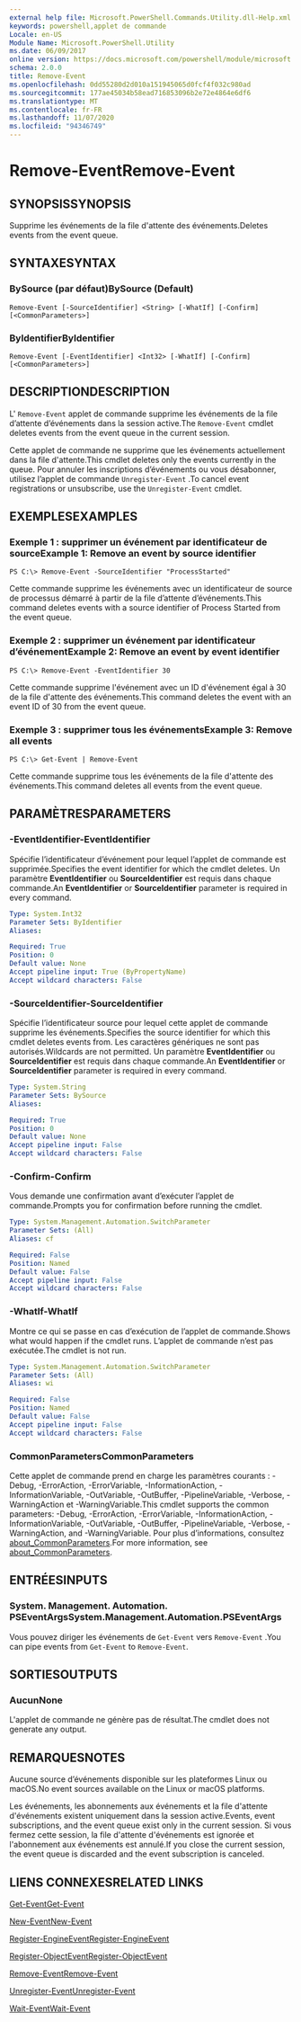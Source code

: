 ```yaml
---
external help file: Microsoft.PowerShell.Commands.Utility.dll-Help.xml
keywords: powershell,applet de commande
Locale: en-US
Module Name: Microsoft.PowerShell.Utility
ms.date: 06/09/2017
online version: https://docs.microsoft.com/powershell/module/microsoft.powershell.utility/remove-event?view=powershell-7&WT.mc_id=ps-gethelp
schema: 2.0.0
title: Remove-Event
ms.openlocfilehash: 0dd55280d2d010a151945065d0fcf4f032c980ad
ms.sourcegitcommit: 177ae45034b58ead716853096b2e72e4864e6df6
ms.translationtype: MT
ms.contentlocale: fr-FR
ms.lasthandoff: 11/07/2020
ms.locfileid: "94346749"
---
```

# <span data-ttu-id="7c03f-103">Remove-Event</span><span class="sxs-lookup"><span data-stu-id="7c03f-103">Remove-Event</span></span>

## <span data-ttu-id="7c03f-104">SYNOPSIS</span><span class="sxs-lookup"><span data-stu-id="7c03f-104">SYNOPSIS</span></span>
<span data-ttu-id="7c03f-105">Supprime les événements de la file d'attente des événements.</span><span class="sxs-lookup"><span data-stu-id="7c03f-105">Deletes events from the event queue.</span></span>

## <span data-ttu-id="7c03f-106">SYNTAXE</span><span class="sxs-lookup"><span data-stu-id="7c03f-106">SYNTAX</span></span>

### <span data-ttu-id="7c03f-107">BySource (par défaut)</span><span class="sxs-lookup"><span data-stu-id="7c03f-107">BySource (Default)</span></span>

```
Remove-Event [-SourceIdentifier] <String> [-WhatIf] [-Confirm] [<CommonParameters>]
```

### <span data-ttu-id="7c03f-108">ByIdentifier</span><span class="sxs-lookup"><span data-stu-id="7c03f-108">ByIdentifier</span></span>

```
Remove-Event [-EventIdentifier] <Int32> [-WhatIf] [-Confirm] [<CommonParameters>]
```

## <span data-ttu-id="7c03f-109">DESCRIPTION</span><span class="sxs-lookup"><span data-stu-id="7c03f-109">DESCRIPTION</span></span>

<span data-ttu-id="7c03f-110">L' `Remove-Event` applet de commande supprime les événements de la file d’attente d’événements dans la session active.</span><span class="sxs-lookup"><span data-stu-id="7c03f-110">The `Remove-Event` cmdlet deletes events from the event queue in the current session.</span></span>

<span data-ttu-id="7c03f-111">Cette applet de commande ne supprime que les événements actuellement dans la file d'attente.</span><span class="sxs-lookup"><span data-stu-id="7c03f-111">This cmdlet deletes only the events currently in the queue.</span></span> <span data-ttu-id="7c03f-112">Pour annuler les inscriptions d’événements ou vous désabonner, utilisez l’applet de commande `Unregister-Event` .</span><span class="sxs-lookup"><span data-stu-id="7c03f-112">To cancel event registrations or unsubscribe, use the `Unregister-Event` cmdlet.</span></span>

## <span data-ttu-id="7c03f-113">EXEMPLES</span><span class="sxs-lookup"><span data-stu-id="7c03f-113">EXAMPLES</span></span>

### <span data-ttu-id="7c03f-114">Exemple 1 : supprimer un événement par identificateur de source</span><span class="sxs-lookup"><span data-stu-id="7c03f-114">Example 1: Remove an event by source identifier</span></span>

```
PS C:\> Remove-Event -SourceIdentifier "ProcessStarted"
```

<span data-ttu-id="7c03f-115">Cette commande supprime les événements avec un identificateur de source de processus démarré à partir de la file d’attente d’événements.</span><span class="sxs-lookup"><span data-stu-id="7c03f-115">This command deletes events with a source identifier of Process Started from the event queue.</span></span>

### <span data-ttu-id="7c03f-116">Exemple 2 : supprimer un événement par identificateur d’événement</span><span class="sxs-lookup"><span data-stu-id="7c03f-116">Example 2: Remove an event by event identifier</span></span>

```
PS C:\> Remove-Event -EventIdentifier 30
```

<span data-ttu-id="7c03f-117">Cette commande supprime l'événement avec un ID d'événement égal à 30 de la file d'attente des événements.</span><span class="sxs-lookup"><span data-stu-id="7c03f-117">This command deletes the event with an event ID of 30 from the event queue.</span></span>

### <span data-ttu-id="7c03f-118">Exemple 3 : supprimer tous les événements</span><span class="sxs-lookup"><span data-stu-id="7c03f-118">Example 3: Remove all events</span></span>

```
PS C:\> Get-Event | Remove-Event
```

<span data-ttu-id="7c03f-119">Cette commande supprime tous les événements de la file d'attente des événements.</span><span class="sxs-lookup"><span data-stu-id="7c03f-119">This command deletes all events from the event queue.</span></span>

## <span data-ttu-id="7c03f-120">PARAMÈTRES</span><span class="sxs-lookup"><span data-stu-id="7c03f-120">PARAMETERS</span></span>

### <span data-ttu-id="7c03f-121">-EventIdentifier</span><span class="sxs-lookup"><span data-stu-id="7c03f-121">-EventIdentifier</span></span>

<span data-ttu-id="7c03f-122">Spécifie l’identificateur d’événement pour lequel l’applet de commande est supprimée.</span><span class="sxs-lookup"><span data-stu-id="7c03f-122">Specifies the event identifier for which the cmdlet deletes.</span></span> <span data-ttu-id="7c03f-123">Un paramètre **EventIdentifier** ou **SourceIdentifier** est requis dans chaque commande.</span><span class="sxs-lookup"><span data-stu-id="7c03f-123">An **EventIdentifier** or **SourceIdentifier** parameter is required in every command.</span></span>

```yaml
Type: System.Int32
Parameter Sets: ByIdentifier
Aliases:

Required: True
Position: 0
Default value: None
Accept pipeline input: True (ByPropertyName)
Accept wildcard characters: False
```

### <span data-ttu-id="7c03f-124">-SourceIdentifier</span><span class="sxs-lookup"><span data-stu-id="7c03f-124">-SourceIdentifier</span></span>

<span data-ttu-id="7c03f-125">Spécifie l’identificateur source pour lequel cette applet de commande supprime les événements.</span><span class="sxs-lookup"><span data-stu-id="7c03f-125">Specifies the source identifier for which this cmdlet deletes events from.</span></span> <span data-ttu-id="7c03f-126">Les caractères génériques ne sont pas autorisés.</span><span class="sxs-lookup"><span data-stu-id="7c03f-126">Wildcards are not permitted.</span></span> <span data-ttu-id="7c03f-127">Un paramètre **EventIdentifier** ou **SourceIdentifier** est requis dans chaque commande.</span><span class="sxs-lookup"><span data-stu-id="7c03f-127">An **EventIdentifier** or **SourceIdentifier** parameter is required in every command.</span></span>

```yaml
Type: System.String
Parameter Sets: BySource
Aliases:

Required: True
Position: 0
Default value: None
Accept pipeline input: False
Accept wildcard characters: False
```

### <span data-ttu-id="7c03f-128">-Confirm</span><span class="sxs-lookup"><span data-stu-id="7c03f-128">-Confirm</span></span>

<span data-ttu-id="7c03f-129">Vous demande une confirmation avant d’exécuter l’applet de commande.</span><span class="sxs-lookup"><span data-stu-id="7c03f-129">Prompts you for confirmation before running the cmdlet.</span></span>

```yaml
Type: System.Management.Automation.SwitchParameter
Parameter Sets: (All)
Aliases: cf

Required: False
Position: Named
Default value: False
Accept pipeline input: False
Accept wildcard characters: False
```

### <span data-ttu-id="7c03f-130">-WhatIf</span><span class="sxs-lookup"><span data-stu-id="7c03f-130">-WhatIf</span></span>

<span data-ttu-id="7c03f-131">Montre ce qui se passe en cas d’exécution de l’applet de commande.</span><span class="sxs-lookup"><span data-stu-id="7c03f-131">Shows what would happen if the cmdlet runs.</span></span> <span data-ttu-id="7c03f-132">L’applet de commande n’est pas exécutée.</span><span class="sxs-lookup"><span data-stu-id="7c03f-132">The cmdlet is not run.</span></span>

```yaml
Type: System.Management.Automation.SwitchParameter
Parameter Sets: (All)
Aliases: wi

Required: False
Position: Named
Default value: False
Accept pipeline input: False
Accept wildcard characters: False
```

### <span data-ttu-id="7c03f-133">CommonParameters</span><span class="sxs-lookup"><span data-stu-id="7c03f-133">CommonParameters</span></span>

<span data-ttu-id="7c03f-134">Cette applet de commande prend en charge les paramètres courants : -Debug, -ErrorAction, -ErrorVariable, -InformationAction, -InformationVariable, -OutVariable, -OutBuffer, -PipelineVariable, -Verbose, -WarningAction et -WarningVariable.</span><span class="sxs-lookup"><span data-stu-id="7c03f-134">This cmdlet supports the common parameters: -Debug, -ErrorAction, -ErrorVariable, -InformationAction, -InformationVariable, -OutVariable, -OutBuffer, -PipelineVariable, -Verbose, -WarningAction, and -WarningVariable.</span></span> <span data-ttu-id="7c03f-135">Pour plus d’informations, consultez [about_CommonParameters](https://go.microsoft.com/fwlink/?LinkID=113216).</span><span class="sxs-lookup"><span data-stu-id="7c03f-135">For more information, see [about_CommonParameters](https://go.microsoft.com/fwlink/?LinkID=113216).</span></span>

## <span data-ttu-id="7c03f-136">ENTRÉES</span><span class="sxs-lookup"><span data-stu-id="7c03f-136">INPUTS</span></span>

### <span data-ttu-id="7c03f-137">System. Management. Automation. PSEventArgs</span><span class="sxs-lookup"><span data-stu-id="7c03f-137">System.Management.Automation.PSEventArgs</span></span>

<span data-ttu-id="7c03f-138">Vous pouvez diriger les événements de `Get-Event` vers `Remove-Event` .</span><span class="sxs-lookup"><span data-stu-id="7c03f-138">You can pipe events from `Get-Event` to `Remove-Event`.</span></span>

## <span data-ttu-id="7c03f-139">SORTIES</span><span class="sxs-lookup"><span data-stu-id="7c03f-139">OUTPUTS</span></span>

### <span data-ttu-id="7c03f-140">Aucun</span><span class="sxs-lookup"><span data-stu-id="7c03f-140">None</span></span>

<span data-ttu-id="7c03f-141">L'applet de commande ne génère pas de résultat.</span><span class="sxs-lookup"><span data-stu-id="7c03f-141">The cmdlet does not generate any output.</span></span>

## <span data-ttu-id="7c03f-142">REMARQUES</span><span class="sxs-lookup"><span data-stu-id="7c03f-142">NOTES</span></span>

<span data-ttu-id="7c03f-143">Aucune source d’événements disponible sur les plateformes Linux ou macOS.</span><span class="sxs-lookup"><span data-stu-id="7c03f-143">No event sources available on the Linux or macOS platforms.</span></span>

<span data-ttu-id="7c03f-144">Les événements, les abonnements aux événements et la file d'attente d'événements existent uniquement dans la session active.</span><span class="sxs-lookup"><span data-stu-id="7c03f-144">Events, event subscriptions, and the event queue exist only in the current session.</span></span> <span data-ttu-id="7c03f-145">Si vous fermez cette session, la file d'attente d'événements est ignorée et l'abonnement aux événements est annulé.</span><span class="sxs-lookup"><span data-stu-id="7c03f-145">If you close the current session, the event queue is discarded and the event subscription is canceled.</span></span>

## <span data-ttu-id="7c03f-146">LIENS CONNEXES</span><span class="sxs-lookup"><span data-stu-id="7c03f-146">RELATED LINKS</span></span>

[<span data-ttu-id="7c03f-147">Get-Event</span><span class="sxs-lookup"><span data-stu-id="7c03f-147">Get-Event</span></span>](Get-Event.md)

[<span data-ttu-id="7c03f-148">New-Event</span><span class="sxs-lookup"><span data-stu-id="7c03f-148">New-Event</span></span>](New-Event.md)

[<span data-ttu-id="7c03f-149">Register-EngineEvent</span><span class="sxs-lookup"><span data-stu-id="7c03f-149">Register-EngineEvent</span></span>](Register-EngineEvent.md)

[<span data-ttu-id="7c03f-150">Register-ObjectEvent</span><span class="sxs-lookup"><span data-stu-id="7c03f-150">Register-ObjectEvent</span></span>](Register-ObjectEvent.md)

[<span data-ttu-id="7c03f-151">Remove-Event</span><span class="sxs-lookup"><span data-stu-id="7c03f-151">Remove-Event</span></span>](Remove-Event.md)

[<span data-ttu-id="7c03f-152">Unregister-Event</span><span class="sxs-lookup"><span data-stu-id="7c03f-152">Unregister-Event</span></span>](Unregister-Event.md)

[<span data-ttu-id="7c03f-153">Wait-Event</span><span class="sxs-lookup"><span data-stu-id="7c03f-153">Wait-Event</span></span>](Wait-Event.md)
